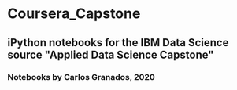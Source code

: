# Coursera_Capstone

## iPython notebooks for the IBM Data Science source "Applied Data Science Capstone"

### Notebooks by Carlos Granados, 2020
